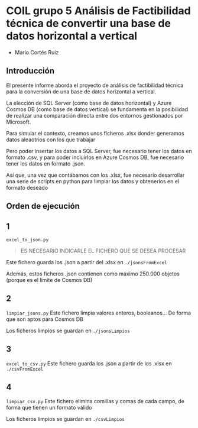 # COIL grupo 5 Análisis de Factibilidad técnica de convertir una base de datos horizontal a vertical
- Mario Cortés Ruiz

## Introducción
El presente informe aborda el proyecto de análisis de factibilidad técnica para la conversión de una base de datos horizontal a vertical.

La elección de SQL Server (como base de datos horizontal) y Azure Cosmos DB (como base de datos vertical) se fundamenta en la posibilidad de realizar una comparación directa entre dos entornos gestionados por Microsoft.

Para simular el contexto, creamos unos ficheros .xlsx donder generamos datos aleaotrios con los que trabajar

Pero poder insertar los datos a SQL Server, fue necesario tener los datos en formato .csv, y para poder incluirlos en Azure Cosmos DB, fue necesario tener los datos en formato .json.

Así que, una vez que contábamos con los .xlsx, fue necesario desarrollar una serie de scripts en python para limpiar los datos y obtenerlos en el formato deseado

## Orden de ejecución
## 1
`excel_to_json.py`
> ES NECESARIO INDICARLE EL FICHERO QUE SE DESEA PROCESAR

Este fichero guarda los .json a partir del .xlsx en `./jsonsFromExcel`

Además, estos ficheros .json contienen como máximo 250.000 objetos (porque es el límite de Cosmos DB)

## 2
`limpiar_jsons.py`
Este fichero limpia valores enteros, booleanos... De forma que son aptos para Cosmos DB

Los ficheros limpios se guardan en `./jsonsLimpios`

## 3
`excel_to_csv.py`
Este fichero guarda los .json a partir de los .xlsx en `./csvFromExcel`

## 4
`limpiar_csv.py`
Este fichero elimina comillas y comas de cada campo, de forma que tienen un formato válido

Los ficheros limpios se guardan en `./csvLimpios`
